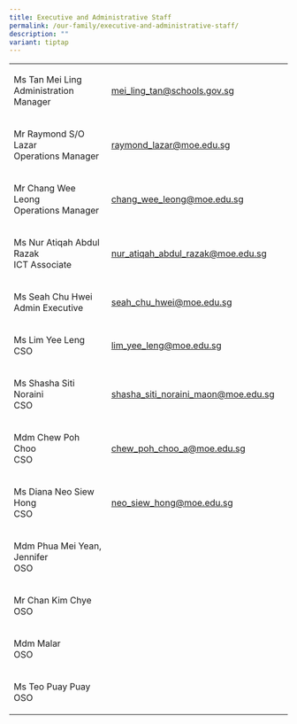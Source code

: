 ```yaml
---
title: Executive and Administrative Staff
permalink: /our-family/executive-and-administrative-staff/
description: ""
variant: tiptap
---
```

<table style="minWidth: 75px">
<colgroup>
<col>
<col>
<col>
</colgroup>
<tbody>
<tr>
<td rowspan="1" colspan="1">
<p>Ms Tan Mei Ling
<br>Administration Manager</p>
</td>
<td rowspan="1" colspan="1">
<p><a href="mailto:mei_ling_tan@schools.gov.sg" rel="noopener noreferrer nofollow" target="">mei_ling_tan@schools.gov.sg</a>
</p>
</td>
<td rowspan="1" colspan="1">
<p></p>
</td>
</tr>
<tr>
<td rowspan="1" colspan="1">
<p>Mr Raymond S/O Lazar
<br>Operations Manager</p>
</td>
<td rowspan="1" colspan="1">
<p><a href="mailto:raymond_lazar@moe.edu.sg" rel="noopener noreferrer nofollow" target="">raymond_lazar@moe.edu.sg</a>
</p>
</td>
<td rowspan="1" colspan="1">
<p></p>
</td>
</tr>
<tr>
<td rowspan="1" colspan="1">
<p>Mr Chang Wee Leong
<br>Operations Manager</p>
</td>
<td rowspan="1" colspan="1">
<p><a href="mailto:chang_wee_leong@moe.edu.sg" rel="noopener noreferrer nofollow" target="_blank">chang_wee_leong@moe.edu.sg</a>
</p>
</td>
<td rowspan="1" colspan="1">
<p></p>
</td>
</tr>
<tr>
<td rowspan="1" colspan="1">
<p>Ms Nur Atiqah Abdul Razak
<br>ICT Associate</p>
</td>
<td rowspan="1" colspan="1">
<p><a href="mailto:nur_atiqah_abdul_razak@moe.edu.sg" rel="noopener noreferrer nofollow" target="">nur_atiqah_abdul_razak@moe.edu.sg</a>
</p>
</td>
<td rowspan="1" colspan="1">
<p></p>
</td>
</tr>
<tr>
<td rowspan="1" colspan="1">
<p>Ms Seah Chu Hwei
<br>Admin Executive</p>
</td>
<td rowspan="1" colspan="1">
<p><a href="mailto:seah_chu_hwei@moe.edu.sg" rel="noopener noreferrer nofollow" target="">seah_chu_hwei@moe.edu.sg</a>
</p>
</td>
<td rowspan="1" colspan="1">
<p></p>
</td>
</tr>
<tr>
<td rowspan="1" colspan="1">
<p>Ms Lim Yee Leng
<br>CSO</p>
</td>
<td rowspan="1" colspan="1">
<p><a href="mailto:lim_yee_leng@moe.edu.sg" rel="noopener noreferrer nofollow" target="">lim_yee_leng@moe.edu.sg</a>
</p>
</td>
<td rowspan="1" colspan="1">
<p></p>
</td>
</tr>
<tr>
<td rowspan="1" colspan="1">
<p>Ms Shasha Siti Noraini
<br>CSO</p>
</td>
<td rowspan="1" colspan="1">
<p><a href="mailto:shasha_siti_noraini_maon@moe.edu.sg" rel="noopener noreferrer nofollow" target="">shasha_siti_noraini_maon@moe.edu.sg</a>
</p>
</td>
<td rowspan="1" colspan="1">
<p></p>
</td>
</tr>
<tr>
<td rowspan="1" colspan="1">
<p>Mdm Chew Poh Choo
<br>CSO</p>
</td>
<td rowspan="1" colspan="1">
<p><a href="mailto:Chew_poh_choo_a@moe.edu.sg" rel="noopener noreferrer nofollow" target="">chew_poh_choo_a@moe.edu.sg</a>
</p>
</td>
<td rowspan="1" colspan="1">
<p></p>
</td>
</tr>
<tr>
<td rowspan="1" colspan="1">
<p>Ms Diana Neo Siew Hong
<br>CSO</p>
</td>
<td rowspan="1" colspan="1">
<p><a href="mailto:neo_siew_hong@moe.edu.sg" rel="noopener noreferrer nofollow" target="">neo_siew_hong@moe.edu.sg</a>
</p>
</td>
<td rowspan="1" colspan="1">
<p></p>
</td>
</tr>
<tr>
<td rowspan="1" colspan="1">
<p>Mdm Phua Mei Yean, Jennifer
<br>OSO</p>
</td>
<td rowspan="1" colspan="1">
<p></p>
</td>
<td rowspan="1" colspan="1">
<p></p>
</td>
</tr>
<tr>
<td rowspan="1" colspan="1">
<p>Mr Chan Kim Chye
<br>OSO</p>
</td>
<td rowspan="1" colspan="1">
<p></p>
</td>
<td rowspan="1" colspan="1">
<p></p>
</td>
</tr>
<tr>
<td rowspan="1" colspan="1">
<p>Mdm Malar
<br>OSO</p>
</td>
<td rowspan="1" colspan="1">
<p></p>
</td>
<td rowspan="1" colspan="1">
<p></p>
</td>
</tr>
<tr>
<td rowspan="1" colspan="1">
<p>Ms Teo Puay Puay
<br>OSO</p>
</td>
<td rowspan="1" colspan="1">
<p></p>
</td>
<td rowspan="1" colspan="1">
<p></p>
</td>
</tr>
</tbody>
</table>
<p></p>